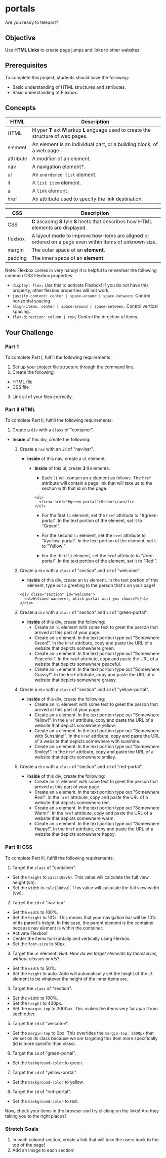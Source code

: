# portals

Are you ready to teleport?

## Objective

Use **HTML Links** to create page jumps and links to other websites.

## Prerequisites

To complete this project, students should have the following:  
* Basic understanding of HTML structures and attributes.
* Basic understanding of Flexbox.

## Concepts

HTML | Description
-----|------------
HTML | **H** yper **T** ext **M** arkup **L** anguage used to create the structure of web pages.
element | An element is an individual part, or a building block, of a web page.
attribute | A modifier of an element.
nav | A navigation element*.
ul | An ```unordered list``` element.
li | A ```list item``` element.
a | A ```link``` element.
href | An attribute used to specify the link destination.

CSS | Description
----|------------
CSS | **C** ascading **S** tyle **S** heets that describes how HTML elements are displayed.
flexbox | A layout mode to improve how items are aligned or ordered on a page even within items of unknown size.
margin |  The outer space of an **element**.
padding | The inner space of an **element**.

Note: Flexbox comes in very handy! It is helpful to remember the following common CSS Flexbox properties.
* ```display: flex;``` Use this to activate Flexbox! If you do not have this property, other flexbox properties will not work.
* ```justify-content: center | space-around | space-between;``` Control horizontal spacing.
* ```align-items: center | space-around | space-between;``` Control vertical spacing.
* ```flex-direction: column | row;``` Control the direction of items.

## Your Challenge

### Part 1

To complete Part I, fulfill the following requirements:
1. Set up your project file structure through the command line.
2. Create the following:
* HTML file
* CSS file
3. Link all of your files correctly.

### Part II HTML

To complete Part II, fulfill the following requirements:

1. Create a ```div``` with a ```class``` of "container".
* **Inside** of this div, create the following:
  1. Create a ```nav``` with an ```id``` of "nav-bar".
      * **Inside** of this nav, create a ```ul``` element.
         * **Inside** of this ul, create **3 li** elements.
            * Each ```li``` will contain an ```a``` element as follows. The ```href``` attribute will contain a page link that will take us to the section with that id on the page.

            ```
            <ul>
              <li><a href="#green-portal">Green!</a></li>
            </ul>
            ```

            * For the first ```li``` element, set the ```href``` attribute to "#green-portal". In the text portion of the element, set it to "Green!".

            * For the second ```li``` element, set the ```href``` attribute to "#yellow-portal". In the text portion of the element, set it to "Yellow!".

            * For the third ```li``` element, set the ```href``` attribute to "#red-portal". In the text portion of the element, set it to "Red!".

  2. Create a ```div``` with a ```class``` of "section" and ```id``` of "welcome".
      * **Inside** of this div, create an ```h1``` element. In the text portion of this element, type out a greeting to the person that's on your page!

      ```
      <div class="section" id="welcome">
        <h1>Welcome wanderer, which portal will you choose?</h1>
      </div>
      ```
  3. Create a ```div``` with a ```class``` of "section" and ```id``` of "green-portal".
      * **Inside** of this div, create the following:
          * Create an ```h1``` element with some text to greet the person that arrived at this part of your page.
          * Create an ```a``` element. In the text portion type out "Somewhere Green!". In the ```href``` attribute, copy and paste the URL of a website that depicts somewhere green.
          * Create an ```a``` element. In the text portion type out "Somewhere Peaceful!". In the ```href``` attribute, copy and paste the URL of a website that depicts somewhere peaceful.
          * Create an ```a``` element. In the text portion type out "Somewhere Grassy!". In the ```href``` attribute, copy and paste the URL of a website that depicts somewhere grassy.

  4. Create a ```div``` with a ```class``` of "section" and ```id``` of "yellow-portal".
      * **Inside** of this div, create the following:
          * Create an ```h1``` element with some text to greet the person that arrived at this part of your page.
          * Create an ```a``` element. In the text portion type out "Somewhere Yellow!". In the ```href``` attribute, copy and paste the URL of a website that depicts somewhere yellow.
          * Create an ```a``` element. In the text portion type out "Somewhere with Sunshine!". In the ```href``` attribute, copy and paste the URL of a website that depicts somewhere with sunshine.
          * Create an ```a``` element. In the text portion type out "Somewhere Smiley!". In the ```href``` attribute, copy and paste the URL of a website that depicts somewhere smiley.

  5. Create a ```div``` with a ```class``` of "section" and ```id``` of "red-portal".
      * **Inside** of this div, create the following:
          * Create an ```h1``` element with some text to greet the person that arrived at this part of your page.
          * Create an ```a``` element. In the text portion type out "Somewhere Red!". In the ```href``` attribute, copy and paste the URL of a website that depicts somewhere red.
          * Create an ```a``` element. In the text portion type out "Somewhere Warm!". In the ```href``` attribute, copy and paste the URL of a website that depicts somewhere warm.
          * Create an ```a``` element. In the text portion type out "Somewhere Happy!". In the ```href``` attribute, copy and paste the URL of a website that depicts somewhere happy.

### Part III CSS

To complete Part III, fulfill the following requirements:

1. Target the ```class``` of "container".
* Set the ```height``` to ```calc(100vh)```. This value will calculate the full view height (vh).
* Set the ```width``` to ```calc(100vw)```. This value will calculate the full view width (vw).
2. Target the ```id``` of "nav-bar".
* Set the ```width``` to 100%.
* Set the ```height``` to 10%. This means that your navigation bar will be 10% of its parent's height. In this case, the parent element is the container because nav element is within the container.
* Activate Flexbox!
* Center the items horizontally and vertically using Flexbox.
* Set the ```font-size``` to 50px.
3. Target the ```ul``` element. *Hint: How do we target elements by themselves, without classes or ids?*
* Set the ```width``` to 50%.
* Set the ```height``` to auto. Auto will automatically set the height of the ```ul``` element to be whatever the height of the inner items are.
4. Target the ```class``` of "section".
* Set the ```width``` to 100%.
* Set the ```height``` to 400px.
* Set the ```margin-top``` to 2000px. This makes the items very far apart from each other.
5. Target the ```id``` of "welcome".
* Set the ```margin-top``` to 0px. This overrides the ```margin-top: 2000px``` that we set on its class because we are targeting this item more specifically (id is more specific than class).
6. Target the ```id``` of "green-portal".
* Set the ```background-color``` to green.
7. Target the ```id``` of "yellow-portal".
* Set the ```background-color``` to yellow.
8. Target the ```id``` of "red-portal".
* Set the ```background-color``` to red.

Now, check your items in the browser and try clicking on the links! Are they taking you to the right places?

### Stretch Goals
1. In each colored section, create a link that will take the users back to the top of the page!
2. Add an image to each section!

